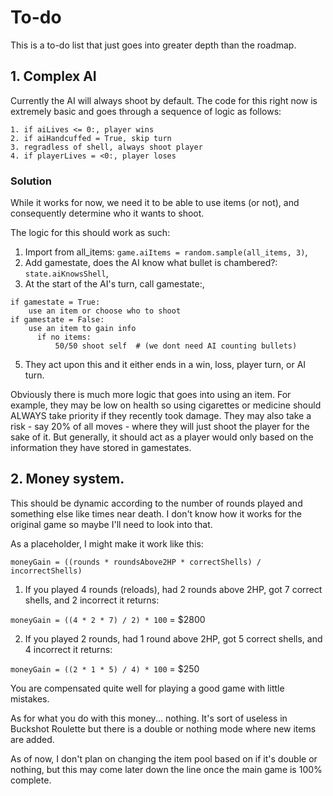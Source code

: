 # To-do
This is a to-do list that just goes into greater depth than the roadmap.

## 1. Complex AI

Currently the AI will always shoot by default. The code for this right now is extremely basic and goes through a sequence of logic as follows:
```
1. if aiLives <= 0:, player wins
2. if aiHandcuffed = True, skip turn
3. regradless of shell, always shoot player
4. if playerLives = <0:, player loses
```
### Solution

While it works for now, we need it to be able to use items (or not), and consequently determine who it wants to shoot.

The logic for this should work as such:


1. Import from all_items: `game.aiItems = random.sample(all_items, 3)`,
2. Add gamestate, does the AI know what bullet is chambered?: `state.aiKnowsShell`,
3. At the start of the AI's turn, call gamestate:,
```
if gamestate = True:
    use an item or choose who to shoot
if gamestate = False:
    use an item to gain info
      if no items:
          50/50 shoot self  # (we dont need AI counting bullets)
```
5. They act upon this and it either ends in a win, loss, player turn, or AI turn.

Obviously there is much more logic that goes into using an item. For example, they may be low on health so using cigarettes or medicine should ALWAYS take priority if they recently took damage. They may also take a risk - say 20% of all moves - where they will just shoot the player for the sake of it. But generally, it should act as a player would only based on the information they have stored in gamestates.

## 2. Money system.

This should be dynamic according to the number of rounds played and something else like times near death. I don't know how it works for the original game so maybe I'll need to look into that.

As a placeholder, I might make it work like this:

`moneyGain = ((rounds * roundsAbove2HP * correctShells) / incorrectShells)`

1. If you played 4 rounds (reloads), had 2 rounds above 2HP, got 7 correct shells, and 2 incorrect it returns:
 
`moneyGain = ((4 * 2 * 7) / 2) * 100` = $2800

2. If you played 2 rounds, had 1 round above 2HP, got 5 correct shells, and 4 incorrect it returns:

`moneyGain = ((2 * 1 * 5) / 4) * 100` = $250

You are compensated quite well for playing a good game with little mistakes.

As for what you do with this money... nothing. It's sort of useless in Buckshot Roulette but there is a double or nothing mode where new items are added. 

As of now, I don't plan on changing the item pool based on if it's double or nothing, but this may come later down the line once the main game is 100% complete.
        
